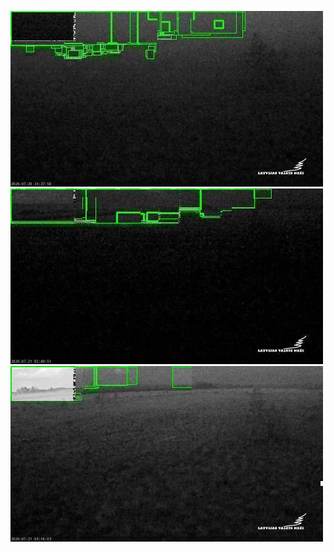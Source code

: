 ![20200720-222009-225014](in/20200720/20200720-222009-225014_0_.jpg)
![20200721-013039-020044](in/20200721/20200721-013039-020044_0_.jpg)
![20200721-020824-023829](in/20200721/20200721-020824-023829_0_.jpg)
